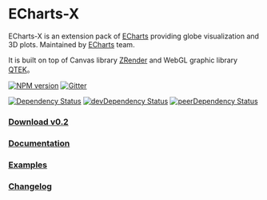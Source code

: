 ECharts-X
=======

ECharts-X is an extension pack of [ECharts](http://echarts.baidu.com) providing globe visualization and 3D plots. Maintained by [ECharts](http://echarts.baidu.com/doc/about.html) team.

It is built on top of Canvas library [ZRender](https://github.com/ecomfe/zrender) and WebGL graphic library [QTEK](https://github.com/pissang/qtek)。

[![NPM version][npm-badge]][npm] [![Gitter][gitter-badge]][gitter]

[![Dependency Status][deps-badge]][deps]
[![devDependency Status][dev-deps-badge]][dev-deps]
[![peerDependency Status][peer-deps-badge]][peer-deps]

[npm-badge]: https://img.shields.io/npm/v/echarts-x.svg?style=flat-square
[npm]: http://badge.fury.io/js/echarts-x

[gitter-badge]: https://img.shields.io/badge/gitter-join%20chat-f81a65.svg?style=flat-square
[gitter]: https://gitter.im/uooo/echarts-x?utm_source=badge&utm_medium=badge&utm_campaign=pr-badge&utm_content=badge

[deps-badge]: https://david-dm.org/uooo/echarts-x.svg
[deps]: https://david-dm.org/uooo/echarts-x

[dev-deps-badge]: https://david-dm.org/uooo/echarts-x/dev-status.svg
[dev-deps]: https://david-dm.org/uooo/echarts-x#info=devDependencies

[peer-deps-badge]: https://david-dm.org/uooo/echarts-x/peer-status.svg
[peer-deps]: https://david-dm.org/uooo/echarts-x#info=peerDependencies

### [Download v0.2](http://echarts.baidu.com/x/build/echarts-x-0.2.0.zip)

### [Documentation](http://echarts.baidu.com/x/doc/cn/article/getting_started.html)

### [Examples](http://echarts.baidu.com/x/doc/example.html)

### [Changelog](https://github.com/ecomfe/echarts-x/wiki/Changelog)
